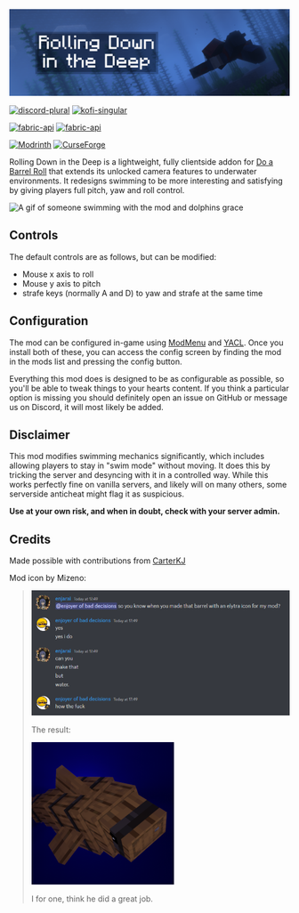 <img style="text-align:center" src="img/banner-text-cropped.png">

[<img alt="discord-plural" height="56" src="https://cdn.jsdelivr.net/npm/@intergrav/devins-badges@3/assets/cozy/social/discord-plural_vector.svg">](https://discord.gg/WcYsDDQtyR)
[<img alt="kofi-singular" height="56" src="https://cdn.jsdelivr.net/npm/@intergrav/devins-badges@3/assets/cozy/donate/kofi-singular_vector.svg">](https://ko-fi.com/enjarai)

[<img alt="fabric-api" height="56" src="https://cdn.jsdelivr.net/npm/@intergrav/devins-badges@3/assets/cozy/requires/fabric-api_vector.svg">](https://modrinth.com/mod/fabric-api)
[<img alt="fabric-api" height="56" src="https://enjarai.dev/static/requires_cicada_cozy.svg">](https://modrinth.com/mod/cicada)

[![Modrinth](https://img.shields.io/modrinth/dt/rolling-down-in-the-deep)](https://modrinth.com/mod/rolling-down-in-the-deep)
[![CurseForge](https://cf.way2muchnoise.eu/full_1006270_downloads.svg)](https://curseforge.com/minecraft/mc-mods/rolling-down-in-the-deep)

Rolling Down in the Deep is a lightweight, 
fully clientside addon for [Do a Barrel Roll](https://github.com/enjarai/do-a-barrel-roll)
that extends its unlocked camera features to underwater environments.
It redesigns swimming to be more interesting and satisfying by 
giving players full pitch, yaw and roll control.

![A gif of someone swimming with the mod and dolphins grace](img/swimming.gif)

## Controls

The default controls are as follows, but can be modified:

- Mouse x axis to roll
- Mouse y axis to pitch
- strafe keys (normally A and D) to yaw and strafe at the same time

## Configuration

The mod can be configured in-game using [ModMenu](https://modrinth.com/mod/modmenu) and [YACL](https://modrinth.com/mod/yacl).
Once you install both of these,
you can access the config screen by finding the mod in the mods list and pressing the config button.

Everything this mod does is designed to be as configurable as possible,
so you'll be able to tweak things to your hearts content.
If you think a particular option is missing 
you should definitely open an issue on GitHub or message us on Discord,
it will most likely be added.

## Disclaimer

This mod modifies swimming mechanics significantly, 
which includes allowing players to stay in "swim mode" without moving.
It does this by tricking the server and desyncing with it in a controlled way.
While this works perfectly fine on vanilla servers, and likely will on many others, 
some serverside anticheat might flag it as suspicious.

**Use at your own risk, and when in doubt, check with your server admin.**

## Credits

Made possible with contributions from [CarterKJ](https://github.com/CarterKJ)

Mod icon by Mizeno:

> ![](img/icon-discord.png)
> 
> The result:
>
> ![](img/chumbly-256x.png)
> 
> I for one, think he did a great job.